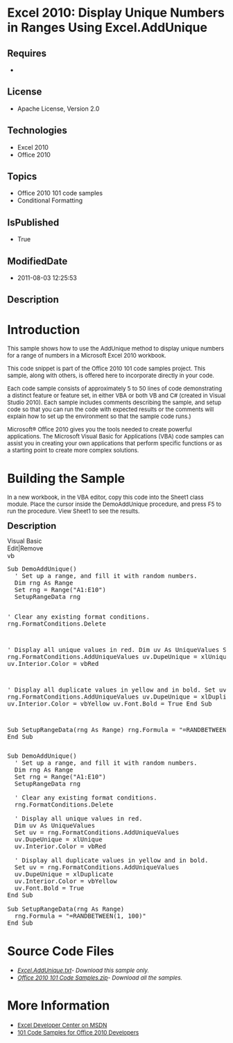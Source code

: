 # Excel 2010: Display Unique Numbers in Ranges Using Excel.AddUnique
## Requires
* 
## License
* Apache License, Version 2.0
## Technologies
* Excel 2010
* Office 2010
## Topics
* Office 2010 101 code samples
* Conditional Formatting
## IsPublished
* True
## ModifiedDate
* 2011-08-03 12:25:53
## Description

<h1>Introduction</h1>
<p><span style="font-size:small">This sample shows how to use the AddUnique method to display unique numbers for a range of numbers in a Microsoft Excel 2010 workbook.</span></p>
<p><span style="font-size:small">This code snippet is part of the Office 2010 101 code samples project. This sample, along with others, is offered here to incorporate directly in your code.</span></p>
<p><span style="font-size:small">Each code sample consists of approximately 5 to 50 lines of code demonstrating a distinct feature or feature set, in either VBA or both VB and C# (created in Visual Studio 2010). Each sample includes comments describing the
 sample, and setup code so that you can run the code with expected results or the comments will explain how to set up the environment so that the sample code runs.)</span></p>
<p><span style="font-size:small">Microsoft&reg; Office 2010 gives you the tools needed to create powerful applications. The Microsoft Visual Basic for Applications (VBA) code samples can assist you in creating your own applications that perform specific functions
 or as a starting point to create more complex solutions.</span></p>
<h1><span>Building the Sample</span></h1>
<p><span style="font-size:small">In a new workbook, in the VBA editor, copy this code into the Sheet1 class module. Place the cursor inside the DemoAddUnique procedure, and press F5 to run the procedure. View Sheet1 to see the results.</span></p>
<p><span style="font-size:20px; font-weight:bold">Description</span></p>
<div class="scriptcode">
<div class="pluginEditHolder" pluginCommand="mceScriptCode">
<div class="title"><span>Visual Basic</span></div>
<div class="pluginLinkHolder"><span class="pluginEditHolderLink">Edit</span>|<span class="pluginRemoveHolderLink">Remove</span></div>
<span class="hidden">vb</span>
<pre class="hidden">Sub DemoAddUnique()
  ' Set up a range, and fill it with random numbers.
  Dim rng As Range
  Set rng = Range(&quot;A1:E10&quot;)
  SetupRangeData rng
 
  ' Clear any existing format conditions.
  rng.FormatConditions.Delete
 
  ' Display all unique values in red.
  Dim uv As UniqueValues
  Set uv = rng.FormatConditions.AddUniqueValues
  uv.DupeUnique = xlUnique
  uv.Interior.Color = vbRed
 
  ' Display all duplicate values in yellow and in bold.
  Set uv = rng.FormatConditions.AddUniqueValues
  uv.DupeUnique = xlDuplicate
  uv.Interior.Color = vbYellow
  uv.Font.Bold = True
End Sub

Sub SetupRangeData(rng As Range)
  rng.Formula = &quot;=RANDBETWEEN(1, 100)&quot;
End Sub
</pre>
<div class="preview">
<pre class="vb"><span class="visualBasic__keyword">Sub</span>&nbsp;DemoAddUnique()&nbsp;
&nbsp;&nbsp;<span class="visualBasic__com">'&nbsp;Set&nbsp;up&nbsp;a&nbsp;range,&nbsp;and&nbsp;fill&nbsp;it&nbsp;with&nbsp;random&nbsp;numbers.</span>&nbsp;
&nbsp;&nbsp;<span class="visualBasic__keyword">Dim</span>&nbsp;rng&nbsp;<span class="visualBasic__keyword">As</span>&nbsp;Range&nbsp;
&nbsp;&nbsp;<span class="visualBasic__keyword">Set</span>&nbsp;rng&nbsp;=&nbsp;Range(<span class="visualBasic__string">&quot;A1:E10&quot;</span>)&nbsp;
&nbsp;&nbsp;SetupRangeData&nbsp;rng&nbsp;
&nbsp;&nbsp;
&nbsp;&nbsp;<span class="visualBasic__com">'&nbsp;Clear&nbsp;any&nbsp;existing&nbsp;format&nbsp;conditions.</span>&nbsp;
&nbsp;&nbsp;rng.FormatConditions.Delete&nbsp;
&nbsp;&nbsp;
&nbsp;&nbsp;<span class="visualBasic__com">'&nbsp;Display&nbsp;all&nbsp;unique&nbsp;values&nbsp;in&nbsp;red.</span>&nbsp;
&nbsp;&nbsp;<span class="visualBasic__keyword">Dim</span>&nbsp;uv&nbsp;<span class="visualBasic__keyword">As</span>&nbsp;UniqueValues&nbsp;
&nbsp;&nbsp;<span class="visualBasic__keyword">Set</span>&nbsp;uv&nbsp;=&nbsp;rng.FormatConditions.AddUniqueValues&nbsp;
&nbsp;&nbsp;uv.DupeUnique&nbsp;=&nbsp;xlUnique&nbsp;
&nbsp;&nbsp;uv.Interior.Color&nbsp;=&nbsp;vbRed&nbsp;
&nbsp;&nbsp;
&nbsp;&nbsp;<span class="visualBasic__com">'&nbsp;Display&nbsp;all&nbsp;duplicate&nbsp;values&nbsp;in&nbsp;yellow&nbsp;and&nbsp;in&nbsp;bold.</span>&nbsp;
&nbsp;&nbsp;<span class="visualBasic__keyword">Set</span>&nbsp;uv&nbsp;=&nbsp;rng.FormatConditions.AddUniqueValues&nbsp;
&nbsp;&nbsp;uv.DupeUnique&nbsp;=&nbsp;xlDuplicate&nbsp;
&nbsp;&nbsp;uv.Interior.Color&nbsp;=&nbsp;vbYellow&nbsp;
&nbsp;&nbsp;uv.Font.Bold&nbsp;=&nbsp;<span class="visualBasic__keyword">True</span>&nbsp;
<span class="visualBasic__keyword">End</span>&nbsp;<span class="visualBasic__keyword">Sub</span>&nbsp;
&nbsp;
<span class="visualBasic__keyword">Sub</span>&nbsp;SetupRangeData(rng&nbsp;<span class="visualBasic__keyword">As</span>&nbsp;Range)&nbsp;
&nbsp;&nbsp;rng.Formula&nbsp;=&nbsp;<span class="visualBasic__string">&quot;=RANDBETWEEN(1,&nbsp;100)&quot;</span>&nbsp;
<span class="visualBasic__keyword">End</span>&nbsp;<span class="visualBasic__keyword">Sub</span>&nbsp;
</pre>
</div>
</div>
</div>
<h1><span>Source Code Files</span></h1>
<ul>
<li><span style="font-size:small"><em><a id="25873" href="/site/view/file/25873/1/Excel.AddUnique.txt">Excel.AddUnique.txt</a>- Download this sample only.<br>
</em></span></li><li><span style="font-size:small"><em><a id="25874" href="/site/view/file/25874/1/Office%202010%20101%20Code%20Samples.zip">Office 2010 101 Code Samples.zip</a>- Download all the samples.</em><em></em>
</span></li></ul>
<h1>More Information</h1>
<ul>
<li><span style="font-size:small"><a href="http://msdn.microsoft.com/en-us/office/aa905411">Excel Developer Center on MSDN</a></span>
</li><li><span style="font-size:small"><a href="http://msdn.microsoft.com/en-us/office/hh360994">101 Code Samples for Office 2010 Developers</a></span>
</li></ul>
